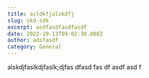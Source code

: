 ```yaml
---
title: asldkfjalskdfj
slug: skd-sdk
excerpt: asdfasdfasdfasdf
date: 2022-10-13T09:02:38.088Z
author: adsfasdf
category: General
---
```

alskdjfaslkdjfaslk;djfas
dfasd
fas
df
asdf
asd
f